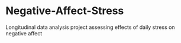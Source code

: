 # Negative-Affect-Stress
Longitudinal data analysis project assessing effects of daily stress on negative affect
